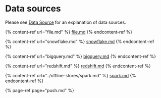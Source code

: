 # Data sources

Please see [Data Source](../../getting-started/concepts/feature-view.md#data-source) for an explanation of data sources.

{% content-ref url="file.md" %}
[file.md](file.md)
{% endcontent-ref %}

{% content-ref url="snowflake.md" %}
[snowflake.md](snowflake.md)
{% endcontent-ref %}

{% content-ref url="bigquery.md" %}
[bigquery.md](bigquery.md)
{% endcontent-ref %}

{% content-ref url="redshift.md" %}
[redshift.md](redshift.md)
{% endcontent-ref %}

{% content-ref url="../offline-stores/spark.md" %}
[spark.md](../offline-stores/spark.md)
{% endcontent-ref %}

{% page-ref page="push.md" %}
